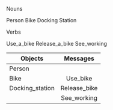 Nouns

Person
Bike
Docking Station

Verbs

Use_a_bike
Release_a_bike
See_working


| Objects         | Messages   |
| ----------------|:----------:|
| Person          |            |
| Bike            |Use_bike    |
| Docking_station |Release_bike|
|                 |See_working |
